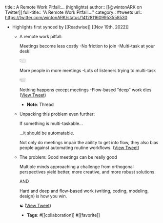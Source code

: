 title:: A Remote Work Pitfall:... (highlights)
author:: [[@wintonARK on Twitter]]
full-title:: "A Remote Work Pitfall:..."
category:: #tweets
url:: https://twitter.com/wintonARK/status/1412811609953558530

- Highlights first synced by [[Readwise]] [[Nov 19th, 2022]]
	- A remote work pitfall:
	  
	  Meetings become less costly
	   -No friction to join
	   -Multi-task at your desk!
	  
	  👇🏼
	  
	  More people in more meetings
	   -Lots of listeners trying to multi-task
	  
	  👇🏼
	  
	  Nothing happens except meetings
	   -Flow-based “deep” work dies ([View Tweet](https://twitter.com/wintonARK/status/1412809013708804101))
		- **Note**: Thread
	- Unpacking this problem even further:
	  
	  If something is multi-taskable...
	  
	  …it should be automatable.
	  
	  Not only do meetings impair the ability to get into flow, they also bias people against automating routine workflows. ([View Tweet](https://twitter.com/wintonARK/status/1412811608162652160))
	- The problem:
	  Good meetings can be really good
	  
	  Multiple minds approaching a challenge from orthogonal perspectives yield better, more creative, and more robust solutions.
	  
	  AND
	  
	  Hard and deep and flow-based work (writing, coding, modeling, design) is how you win.
	  
	  ☯ ([View Tweet](https://twitter.com/wintonARK/status/1412811609953558530))
		- **Tags**: #[[collaboration]] #[[favorite]]